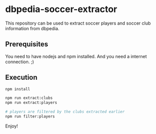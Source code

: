 # dbpedia-soccer-extractor

This repository can be used to extract soccer players and soccer club information from dbpedia.

## Prerequisites

You need to have nodejs and npm installed. And you need a internet connection. ;)

## Execution

```sh
npm install

npm run extract:clubs
npm run extract:players

# players are filtered by the clubs extracted earlier
npm run filter:players
```


Enjoy!